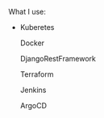 
What I use: 
  - Kuberetes
  
    Docker
  
    DjangoRestFramework
    
    Terraform
    
    Jenkins
    
    ArgoCD
